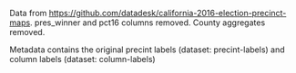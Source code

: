 Data from https://github.com/datadesk/california-2016-election-precinct-maps. pres_winner and pct16 columns removed. County aggregates removed.

Metadata contains the original precint labels (dataset: precint-labels) and column labels (dataset: column-labels)
